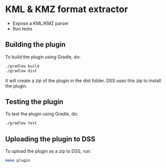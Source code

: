 # KML & KMZ format extractor

- Expose a KML/KMZ parser
- Run tests

## Building the plugin

To build the plugin using Gradle, do:
```bash
./gradlew build
./gradlew dist
```

It will create a zip of the plugin in the dist folder. DSS uses this zip to install the plugin.

## Testing the plugin

To test the plugin using Gradle, do:
```bash
./gradlew test
```

## Uploading the plugin to DSS

To upload the plugin as a zip to DSS, run:
```bash
make plugin
```
